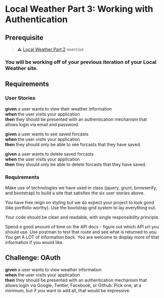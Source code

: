 # Local Weather Part 3: Working with Authentication

## Prerequisite

> :warning: [Local Weather Part 2](part2.md) exercise

### You will be working off of your previous iteration of your Local Weather site.

## Requirements

### User Stories
**given** a user wants to view their weather information<br/>
**when** the user visits your application<br/>
**then** they should be presented with an authentication mechanism that allows login via email and password.

**given** a user wants to see saved forcasts<br/>
**when** the user visits your application<br/>
**then** they should only be able to see forcasts that they have saved.

**given** a user wants to delete saved forcasts<br/>
**when** the user visits your application<br/>
**then** they should only be able to delete forcasts that they have saved.

### Requirements
Make use of technologies we have used in class (jquery, grunt, browserify, and bootstrap) to build a site that satisfies the six user stories above.

You have free reign on styling but we do expect your project to look good (like portfolio worthy).  Use the bootstrap grid system to lay everything out.

Your code should be clean and readable, with single responsibility principle.

Spend a good amount of time on the API docs - figure out which API url you should use.  Use postman to test that route and see what is returned to you.  You get A LOT of information back.  You are welcome to display more of that information if you would like.



## Challenge: OAuth
**given** a user wants to view weather information<br/>
**when** the user visits your application<br/>
**then** they should be presented with an authentication mechanism that allows login via Google, Twitter, Facebook, or Github. Pick one, at a minimum, but if you want to add all, that would be impressive.